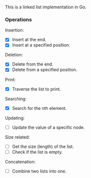 This is a linked list implementation in Go.

### Operations
Insertion:
- [x] Insert at the end.
- [x] Insert at a specified position.
      
Deletion:
- [x] Delete from the end.
- [x] Delete from a specified position.
      
Print:
- [x] Traverse the list to print.
      
Searching:
- [x] Search for the nth element.
      
Updating:
- [ ] Update the value of a specific node.
      
Size related:
- [ ] Get the size (length) of the list.
- [ ] Check if the list is empty.
      
Concatenation:
- [ ] Combine two lists into one.
